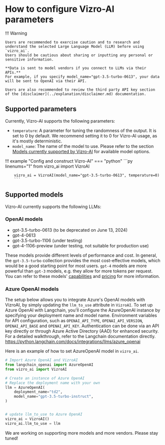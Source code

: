 # How to configure Vizro-AI parameters

!!! Warning

    Users are recommended to exercise caution and to research and understand the selected Large Language Model (LLM) before using `vizro_ai`.
    Users should be cautious about sharing or inputting any personal or sensitive information.

    **Data is sent to model vendors if you connect to LLMs via their APIs.**
    For example, if you specify model_name="gpt-3.5-turbo-0613", your data will be sent to OpenAI via their API.

    Users are also recommended to review the third party API key section of the [disclaimer](../explanation/disclaimer.md) documentation.

## Supported parameters
Currently, Vizro-AI supports the following parameters:

- `temperature`: A parameter for tuning the randomness of the output. It is set to 0 by
  default. We recommend setting it to 0 for Vizro-AI usage, as it's mostly
  deterministic.
- `model_name`: The name of the model to use. Please refer to the section
  [Models currently supported by Vizro-AI](#supported-models) for available
  model options.

!!! example "Config and construct Vizro-AI"
    === "python"
        ```py linenums="1"
        from vizro_ai import VizroAI

        vizro_ai = VizroAI(model_name="gpt-3.5-turbo-0613", temperature=0)
        ```



## Supported models
Vizro-AI currently supports the following LLMs:

### OpenAI models

- gpt-3.5-turbo-0613 (to be deprecated on June 13, 2024)
- gpt-4-0613
- gpt-3.5-turbo-1106 (under testing)
- gpt-4-1106-preview (under testing, not suitable for production use)

These models provide different levels of performance and
cost. In general, the `gpt-3.5-turbo` collection provides the most cost-effective models,
which would be a good starting point for most users. `gpt-4` models are more powerful than `gpt-3` models, e.g. they allow for more tokens per request. You can refer to these models' [capabilities](https://platform.openai.com/docs/models/overview)
and [pricing](https://openai.com/pricing) for more information.

### Azure OpenAI models

The setup below allows you to integrate Azure's OpenAI models with VizroAI, by simply updating the `llm_to_use` attribute in `VizroAI`.
To set up Azure OpenAI with Langchain, you'll configure the AzureOpenAI instance by specifying your deployment name and model name.
Environment variables for API configuration, such as `OPENAI_API_TYPE`, `OPENAI_API_VERSION`, `OPENAI_API_BASE` and `OPENAI_API_KEY`.
Authentication can be done via an API key directly or through Azure Active Directory (AAD) for enhanced security.
For a detailed walkthrough, refer to the Langchain documentation directly.
https://python.langchain.com/docs/integrations/llms/azure_openai

Here is an example of how to set AzureOpenAI model in `vizro_ai`.
```py
# Import Azure OpenAI and VizroAI
from langchain_openai import AzureOpenAI
from vizro_ai import VizroAI

# Create an instance of Azure OpenAI
# Replace the deployment name with your own
llm = AzureOpenAI(
    deployment_name="td2",
    model_name="gpt-3.5-turbo-instruct",
)


# update llm_to_use to Azure OpenAI
vizro_ai = VizroAI()
vizro_ai.llm_to_use = llm
```

We are working on supporting more models and more vendors. Please stay tuned!

